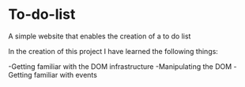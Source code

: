 # To-do-list
A simple website that enables the creation of a to do list


In the creation of this project I have learned the following things:

-Getting familiar with the DOM infrastructure -Manipulating the DOM -Getting familiar with events
